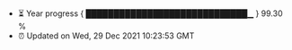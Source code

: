 - ⏳ Year progress { █████████████████████████████▁ } 99.30 %
- ⏰ Updated on Wed, 29 Dec 2021 10:23:53 GMT

